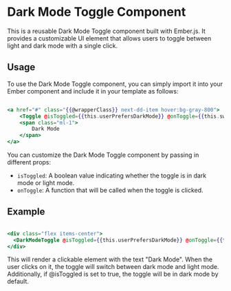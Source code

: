 # Dark Mode Toggle Component

This is a reusable Dark Mode Toggle component built with Ember.js. It provides a customizable UI element that allows users to toggle between light and dark mode with a single click.

## Usage

To use the Dark Mode Toggle component, you can simply import it into your Ember component and include it in your template as follows:


```hbs

<a href="#" class="{{@wrapperClass}} next-dd-item hover:bg-gray-800">
    <Toggle @isToggled={{this.userPrefersDarkMode}} @onToggle={{this.switchDarkMode}} />
    <span class="ml-1">
        Dark Mode
    </span>
</a>

```

You can customize the Dark Mode Toggle component by passing in different props:


- `isToggled`: A boolean value indicating whether the toggle is in dark mode or light mode.
- `onToggle`: A function that will be called when the toggle is clicked.

## Example

```hbs

<div class="flex items-center">
  <DarkModeToggle @isToggled={{this.userPrefersDarkMode}} @onToggle={{this.switchDarkMode}} />
</div>

```

This will render a clickable element with the text "Dark Mode". When the user clicks on it, the toggle will switch between dark mode and light mode. Additionally, if @isToggled is set to true, the toggle will be in dark mode by default.

